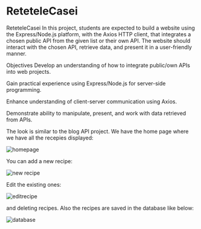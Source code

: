 # ReteteleCasei
ReteteleCasei
In this project, students are expected to build a website using the Express/Node.js platform, with the Axios HTTP client, that integrates a chosen public API from the given list or their own API. The website should interact with the chosen API, retrieve data, and present it in a user-friendly manner.

Objectives
Develop an understanding of how to integrate public/own APIs into web projects.

Gain practical experience using Express/Node.js for server-side programming.

Enhance understanding of client-server communication using Axios.

Demonstrate ability to manipulate, present, and work with data retrieved from APIs.

The look is similar to the blog API project. We have the home page where we have all the recepies displayed:

![homepage](https://github.com/user-attachments/assets/1f5d06b9-8ddb-4937-94de-92cf90957391)

You can add a new recipe:

![new recipe](https://github.com/user-attachments/assets/748edeef-1f5d-4ca7-a7f5-99d840a792f4)

Edit the existing ones:

![editrecipe](https://github.com/user-attachments/assets/26c5219a-e556-4f9f-a55d-e2fc0db6609a)

and deleting recipes. Also the recipes are saved in the database like below:

![database](https://github.com/user-attachments/assets/976dc1fd-1bdf-4ed9-87c5-910330fd1b62)
